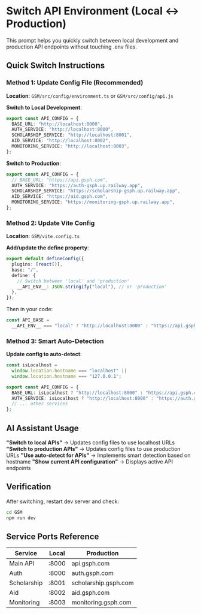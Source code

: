 # Switch API Environment (Local ↔ Production)

This prompt helps you quickly switch between local development and production API endpoints without touching .env files.

## Quick Switch Instructions

### Method 1: Update Config File (Recommended)

**Location**: `GSM/src/config/environment.ts` or `GSM/src/config/api.js`

**Switch to Local Development**:

```typescript
export const API_CONFIG = {
  BASE_URL: "http://localhost:8000",
  AUTH_SERVICE: "http://localhost:8000",
  SCHOLARSHIP_SERVICE: "http://localhost:8001",
  AID_SERVICE: "http://localhost:8002",
  MONITORING_SERVICE: "http://localhost:8003",
};
```

**Switch to Production**:

```typescript
export const API_CONFIG = {
  // BASE_URL: "https://api.gsph.com",
  AUTH_SERVICE: "https://auth-gsph.up.railway.app",
  SCHOLARSHIP_SERVICE: "https://scholarship-gsph.up.railway.app",
  AID_SERVICE: "https://aid.gsph.com",
  MONITORING_SERVICE: "https://monitoring-gsph.up.railway.app",
};
```

### Method 2: Update Vite Config

**Location**: `GSM/vite.config.ts`

**Add/update the define property**:

```typescript
export default defineConfig({
  plugins: [react()],
  base: "/",
  define: {
    // Switch between 'local' and 'production'
    __API_ENV__: JSON.stringify("local"), // or 'production'
  },
});
```

Then in your code:

```typescript
const API_BASE =
  __API_ENV__ === "local" ? "http://localhost:8000" : "https://api.gsph.com";
```

### Method 3: Smart Auto-Detection

**Update config to auto-detect**:

```typescript
const isLocalhost =
  window.location.hostname === "localhost" ||
  window.location.hostname === "127.0.0.1";

export const API_CONFIG = {
  BASE_URL: isLocalhost ? "http://localhost:8000" : "https://api.gsph.com",
  AUTH_SERVICE: isLocalhost ? "http://localhost:8000" : "https://auth.gsph.com",
  // ... other services
};
```

## AI Assistant Usage

**"Switch to local APIs"** → Updates config files to use localhost URLs
**"Switch to production APIs"** → Updates config files to use production URLs
**"Use auto-detect for APIs"** → Implements smart detection based on hostname
**"Show current API configuration"** → Displays active API endpoints

## Verification

After switching, restart dev server and check:

```bash
cd GSM
npm run dev
```

## Service Ports Reference

| Service     | Local | Production           |
| ----------- | ----- | -------------------- |
| Main API    | :8000 | api.gsph.com         |
| Auth        | :8000 | auth.gsph.com        |
| Scholarship | :8001 | scholarship.gsph.com |
| Aid         | :8002 | aid.gsph.com         |
| Monitoring  | :8003 | monitoring.gsph.com  |
